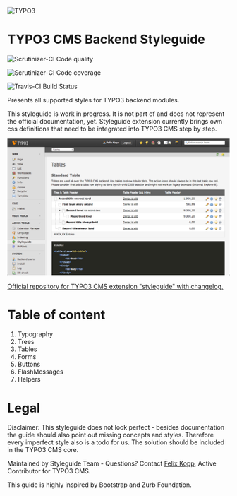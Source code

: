 ![TYPO3](http://typo3.org/typo3conf/ext/t3org_template/i/typo3-logo.png)

TYPO3 CMS Backend Styleguide
============================

![Scrutinizer-CI Code quality](https://scrutinizer-ci.com/g/7elix/TYPO3.CMS.Styleguide/badges/quality-score.png?s=3f407ffbd6096bcb26e8aede911ba446067e5323)

![Scrutinizer-CI Code coverage](https://scrutinizer-ci.com/g/7elix/TYPO3.CMS.Styleguide/badges/coverage.png?s=3c445a0b04f0d6cf0cb44fc2361426e3a7ff0050)

![Travis-CI Build Status](https://travis-ci.org/7elix/TYPO3.CMS.Styleguide.png)

Presents all supported styles for TYPO3 backend modules.

This styleguide is work in progress. It is not part of and does not represent the official documentation, yet.
Styleguide extension currently brings own css definitions that need to be integrated into TYPO3 CMS step by step.

![](Documentation/Tables.png)

<a href="http://typo3.org/extensions/repository/view/styleguide" target="_blank">Official repository for TYPO3 CMS extension "styleguide" with changelog.</a>

# Table of content

1. Typography
2. Trees
3. Tables
4. Forms
5. Buttons
6. FlashMessages
7. Helpers

# Legal

Disclaimer: This styleguide does not look perfect - besides documentation the guide should also point out missing concepts and styles.
Therefore every imperfect style also is a todo for us. The solution should be included in the TYPO3 CMS core.

Maintained by Styleguide Team - Questions? Contact <a href="https://twitter.com/7elix" target="_blank">Felix Kopp</a>, Active Contributor for TYPO3 CMS.

This guide is highly inspired by Bootstrap and Zurb Foundation.

